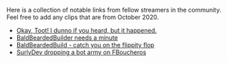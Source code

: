 Here is a collection of notable links from fellow streamers in the community. Feel free to add any clips that are from October 2020.

- [Okay, Toot! I dunno if you heard, but it happened.](https://clips.twitch.tv/DrabFilthyRamenOSsloth)
- [BaldBeardedBuilder needs a minute](https://clips.twitch.tv/WealthyStupidBobaGOWSkull)
- [BaldBeardedBuild - catch you on the flippity flop](https://clips.twitch.tv/PlausibleSquareSamosaHumbleLife)
- [SurlyDev dropping a bot army on FBoucheros](https://clips.twitch.tv/ObliqueMoistPuppyDatBoi)
